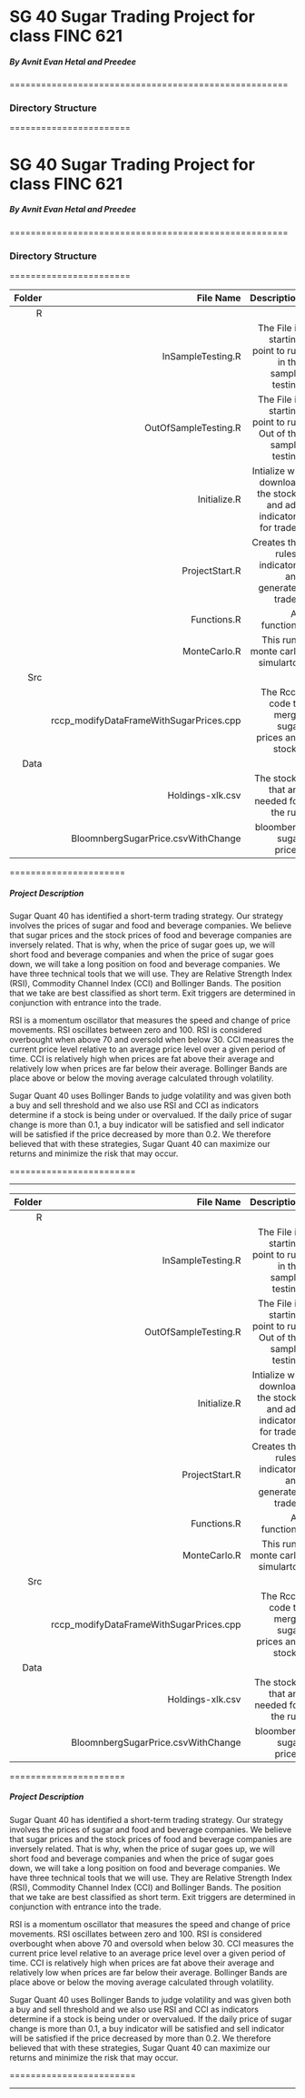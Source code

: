 # SG 40 Sugar Trading Project for class FINC 621 
##### By Avnit Evan Hetal and Preedee
=====================================================

### Directory Structure
=======================
# SG 40 Sugar Trading Project for class FINC 621 
##### By Avnit Evan Hetal and Preedee
=====================================================

### Directory Structure
=======================

|Folder |File Name |Description |
------------:|------------:|------------:|
|R   |      | | 
|    | InSampleTesting.R|The File is starting point to run in the sample testing|
|      |OutOfSampleTesting.R|The File is starting point to run Out of the sample testing|
|      |Initialize.R| Intialize will download the stocks and add indicators for trades|
|      |ProjectStart.R| Creates the rules , indicators and generates trades |
|      |Functions.R| All functions |
|      |MonteCarlo.R| This runs monte carlo simulartor|
|Src    |           | |
|      |rccp_modifyDataFrameWithSugarPrices.cpp|The Rccp code to merge sugar prices and stocks |
|Data    |           |  |
|    |Holdings-xlk.csv | The stocks that are needed for the run |
|    | BloomnbergSugarPrice.csvWithChange| bloomberg sugar prices |

======================
##### Project Description

Sugar Quant 40 has identified a short-term trading strategy. Our strategy involves the prices of sugar and food and beverage companies. We believe that sugar prices and the stock prices of food and beverage companies are inversely related. That is why, when the price of sugar goes up, we will short food and beverage companies and when the price of sugar goes down, we will take a long position on food and beverage companies. We have three technical tools that we will use. They are Relative Strength Index (RSI), Commodity Channel Index (CCI) and Bollinger Bands. The position that we take are best classified as short term. Exit triggers are determined in conjunction with entrance into the trade.

RSI is a momentum oscillator that measures the speed and change of price movements. RSI oscillates between zero and 100. RSI is considered overbought when above 70 and oversold when below 30. CCI measures the current price level relative to an average price level over a given period of time. CCI is relatively high when prices are fat above their average and relatively low when prices are far below their average. Bollinger Bands are place above or below the moving average calculated through volatility. 

Sugar Quant 40 uses Bollinger Bands to judge volatility and was given both a buy and sell threshold and we also use RSI and CCI as indicators determine if a stock is being under or overvalued.  If the daily price of sugar change is more than 0.1, a buy indicator will be satisfied and sell indicator will be satisfied if the price decreased by more than 0.2. We therefore believed that with these strategies, Sugar Quant 40 can maximize our returns and minimize the risk that may occur.

========================





-------------------------













|Folder |File Name |Description |
------------:|------------:|------------:|
|R   |      | | 
|    | InSampleTesting.R|The File is starting point to run in the sample testing|
|      |OutOfSampleTesting.R|The File is starting point to run Out of the sample testing|
|      |Initialize.R| Intialize will download the stocks and add indicators for trades|
|      |ProjectStart.R| Creates the rules , indicators and generates trades |
|      |Functions.R| All functions |
|      |MonteCarlo.R| This runs monte carlo simulartor|
|Src    |           | |
|      |rccp_modifyDataFrameWithSugarPrices.cpp|The Rccp code to merge sugar prices and stocks |
|Data    |           |  |
|    |Holdings-xlk.csv | The stocks that are needed for the run |
|    | BloomnbergSugarPrice.csvWithChange| bloomberg sugar prices |

======================
##### Project Description

Sugar Quant 40 has identified a short-term trading strategy. Our strategy involves the prices of sugar and food and beverage companies. We believe that sugar prices and the stock prices of food and beverage companies are inversely related. That is why, when the price of sugar goes up, we will short food and beverage companies and when the price of sugar goes down, we will take a long position on food and beverage companies. We have three technical tools that we will use. They are Relative Strength Index (RSI), Commodity Channel Index (CCI) and Bollinger Bands. The position that we take are best classified as short term. Exit triggers are determined in conjunction with entrance into the trade.

RSI is a momentum oscillator that measures the speed and change of price movements. RSI oscillates between zero and 100. RSI is considered overbought when above 70 and oversold when below 30. CCI measures the current price level relative to an average price level over a given period of time. CCI is relatively high when prices are fat above their average and relatively low when prices are far below their average. Bollinger Bands are place above or below the moving average calculated through volatility. 

Sugar Quant 40 uses Bollinger Bands to judge volatility and was given both a buy and sell threshold and we also use RSI and CCI as indicators determine if a stock is being under or overvalued.  If the daily price of sugar change is more than 0.1, a buy indicator will be satisfied and sell indicator will be satisfied if the price decreased by more than 0.2. We therefore believed that with these strategies, Sugar Quant 40 can maximize our returns and minimize the risk that may occur.

========================





-------------------------



